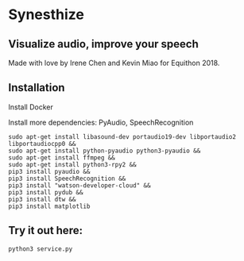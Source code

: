 # Synesthize
## Visualize audio, improve your speech
Made with love by Irene Chen and Kevin Miao for Equithon 2018.

## Installation
Install Docker

Install more dependencies: PyAudio, SpeechRecognition
```
sudo apt-get install libasound-dev portaudio19-dev libportaudio2 libportaudiocpp0 &&
sudo apt-get install python-pyaudio python3-pyaudio &&
sudo apt-get install ffmpeg &&
sudo apt-get install python3-rpy2 &&
pip3 install pyaudio &&
pip3 install SpeechRecognition &&
pip3 install "watson-developer-cloud" &&
pip3 install pydub &&
pip3 install dtw &&
pip3 install matplotlib
```

## Try it out here:

```
python3 service.py
```